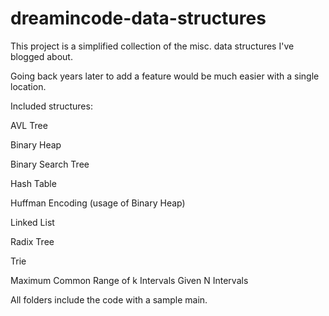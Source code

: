 # dreamincode-data-structures

This project is a simplified collection of the misc. data structures I've blogged about.

Going back years later to add a feature would be much easier with a single location.


Included structures:

AVL Tree

Binary Heap

Binary Search Tree  

Hash Table  

Huffman Encoding (usage of Binary Heap)

Linked List

Radix Tree

Trie

Maximum Common Range of k Intervals Given N Intervals


All folders include the code with a sample main. 
